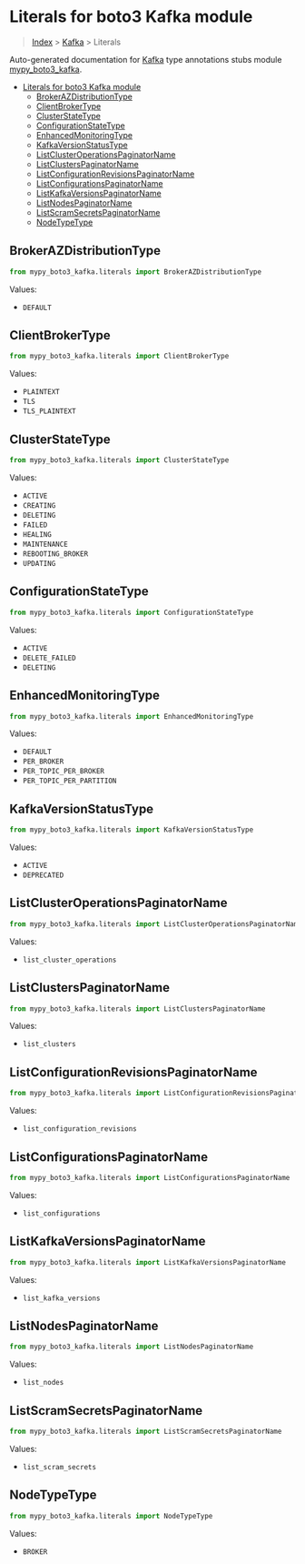 # Literals for boto3 Kafka module

> [Index](..) > [Kafka](.) > Literals

Auto-generated documentation for
[Kafka](https://boto3.amazonaws.com/v1/documentation/api/1.17.71/reference/services/kafka.html#Kafka)
type annotations stubs module
[mypy_boto3_kafka](https://pypi.org/project/mypy-boto3-kafka/).

- [Literals for boto3 Kafka module](#literals-for-boto3-kafka-module)
  - [BrokerAZDistributionType](#brokerazdistributiontype)
  - [ClientBrokerType](#clientbrokertype)
  - [ClusterStateType](#clusterstatetype)
  - [ConfigurationStateType](#configurationstatetype)
  - [EnhancedMonitoringType](#enhancedmonitoringtype)
  - [KafkaVersionStatusType](#kafkaversionstatustype)
  - [ListClusterOperationsPaginatorName](#listclusteroperationspaginatorname)
  - [ListClustersPaginatorName](#listclusterspaginatorname)
  - [ListConfigurationRevisionsPaginatorName](#listconfigurationrevisionspaginatorname)
  - [ListConfigurationsPaginatorName](#listconfigurationspaginatorname)
  - [ListKafkaVersionsPaginatorName](#listkafkaversionspaginatorname)
  - [ListNodesPaginatorName](#listnodespaginatorname)
  - [ListScramSecretsPaginatorName](#listscramsecretspaginatorname)
  - [NodeTypeType](#nodetypetype)

## BrokerAZDistributionType

```python
from mypy_boto3_kafka.literals import BrokerAZDistributionType
```

Values:

- `DEFAULT`

## ClientBrokerType

```python
from mypy_boto3_kafka.literals import ClientBrokerType
```

Values:

- `PLAINTEXT`
- `TLS`
- `TLS_PLAINTEXT`

## ClusterStateType

```python
from mypy_boto3_kafka.literals import ClusterStateType
```

Values:

- `ACTIVE`
- `CREATING`
- `DELETING`
- `FAILED`
- `HEALING`
- `MAINTENANCE`
- `REBOOTING_BROKER`
- `UPDATING`

## ConfigurationStateType

```python
from mypy_boto3_kafka.literals import ConfigurationStateType
```

Values:

- `ACTIVE`
- `DELETE_FAILED`
- `DELETING`

## EnhancedMonitoringType

```python
from mypy_boto3_kafka.literals import EnhancedMonitoringType
```

Values:

- `DEFAULT`
- `PER_BROKER`
- `PER_TOPIC_PER_BROKER`
- `PER_TOPIC_PER_PARTITION`

## KafkaVersionStatusType

```python
from mypy_boto3_kafka.literals import KafkaVersionStatusType
```

Values:

- `ACTIVE`
- `DEPRECATED`

## ListClusterOperationsPaginatorName

```python
from mypy_boto3_kafka.literals import ListClusterOperationsPaginatorName
```

Values:

- `list_cluster_operations`

## ListClustersPaginatorName

```python
from mypy_boto3_kafka.literals import ListClustersPaginatorName
```

Values:

- `list_clusters`

## ListConfigurationRevisionsPaginatorName

```python
from mypy_boto3_kafka.literals import ListConfigurationRevisionsPaginatorName
```

Values:

- `list_configuration_revisions`

## ListConfigurationsPaginatorName

```python
from mypy_boto3_kafka.literals import ListConfigurationsPaginatorName
```

Values:

- `list_configurations`

## ListKafkaVersionsPaginatorName

```python
from mypy_boto3_kafka.literals import ListKafkaVersionsPaginatorName
```

Values:

- `list_kafka_versions`

## ListNodesPaginatorName

```python
from mypy_boto3_kafka.literals import ListNodesPaginatorName
```

Values:

- `list_nodes`

## ListScramSecretsPaginatorName

```python
from mypy_boto3_kafka.literals import ListScramSecretsPaginatorName
```

Values:

- `list_scram_secrets`

## NodeTypeType

```python
from mypy_boto3_kafka.literals import NodeTypeType
```

Values:

- `BROKER`
